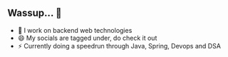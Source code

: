 ## Wassup... 👋
- 🌱 I work on backend web technologies 
- 😄 My socials are tagged under, do check it out
- ⚡ Currently doing a speedrun through Java, Spring, Devops and DSA
    

<!--
**gsd1998/gsd1998** is a ✨ _special_ ✨ repository because its `README.md` (this file) appears on your GitHub profile.

Here are some ideas to get you started:

- 🔭 I’m currently working on ...
- 🌱 I’m currently learning ...
- 👯 I’m looking to collaborate on ...
- 🤔 I’m looking for help with ...
- 💬 Ask me about ...
- 📫 How to reach me: ...
- 😄 Pronouns: ...
- ⚡ Fun fact: ...
-->
